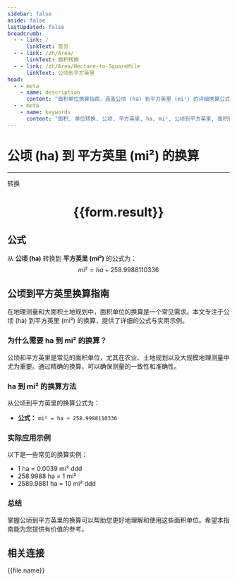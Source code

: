 ```yaml
---
sidebar: false
aside: false
lastUpdated: false
breadcrumb:
  - - link: /
      linkText: 首页
  - - link: /zh/Area/
      linkText: 面积转换
  - - link: /zh/Area/Hectare-to-SquareMile
      linkText: 公顷到平方英里
head:
  - - meta
    - name: description
      content: "面积单位换算指南，涵盖公顷 (ha) 到平方英里 (mi²) 的详细换算公式与说明。"
  - - meta
    - name: keywords
      content: "面积, 单位转换, 公顷, 平方英里, ha, mi², 公顷到平方英里, 面积转换指南"
---
```

# 公顷 (ha) 到 平方英里 (mi²) 的换算
---
<script setup>
import { onMounted, reactive, inject, ref } from 'vue'
import { NButton, NForm, NFormItem, NInput, NInputNumber, NSelect, NCard, useMessage,NGrid ,NGi } from 'naive-ui'
import { defineClientComponent } from 'vitepress'
import { Area } from '../../files';

const convert = inject('convert')

const form = reactive({
  number: null,
  result: '',
})

const convertHandler = () => {
  if (form.number !== null && !isNaN(form.number)) {
    const convertedValue = parseFloat(form.number) / 258.9988110336
    form.result = `${form.number}ha = ${convertedValue.toFixed(4)}mi²`
  } else {
    form.result = '请输入有效的数值。'
  }
}
</script>

<n-form size="large" :model="form">
  <n-form-item label="公顷 (ha)">
    <n-input-number v-model:value="form.number" placeholder="输入公顷" style="width: 100%" />
  </n-form-item>
  <n-form-item>
    <n-button type="primary" @click="convertHandler" block>转换</n-button>
  </n-form-item>
</n-form>

<n-card  embedded :bordered="false" hoverable>
  <div  style="text-align:center">
    <h1>{{form.result}}</h1>
  </div>
</n-card>

## 公式

从 **公顷 (ha)** 转换到 **平方英里 (mi²)** 的公式为：
$$ mi² = ha \div 258.9988110336 $$

## 公顷到平方英里换算指南

在地理测量和大面积土地规划中，面积单位的换算是一个常见需求。本文专注于公顷 (ha) 到平方英里 (mi²) 的换算，提供了详细的公式与实用示例。

### 为什么需要 ha 到 mi² 的换算？

公顷和平方英里是常见的面积单位，尤其在农业、土地规划以及大规模地理测量中尤为重要。通过精确的换算，可以确保测量的一致性和准确性。

### ha 到 mi² 的换算方法

从公顷到平方英里的换算公式为：

- **公式：** `mi² = ha ÷ 258.9988110336`

### 实际应用示例

以下是一些常见的换算实例：

- 1 ha = 0.0039 mi²
ddd
- 258.9988 ha = 1 mi²
- 2589.9881 ha = 10 mi²
ddd

### 总结

掌握公顷到平方英里的换算可以帮助您更好地理解和使用这些面积单位。希望本指南能为您提供有价值的参考。

## 相关连接
<n-grid x-gap="12" :cols="4">
  <n-gi v-for="(file, index) in Area" :key="index">
    <n-button
      text
      tag="a"
      :href="file.path"
      type="primary"
    >
      {{file.name}}
    </n-button>
  </n-gi>
</n-grid>